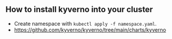 ## How to install kyverno into your cluster

- Create namespace with `kubectl apply -f namespace.yaml`.
- https://github.com/kyverno/kyverno/tree/main/charts/kyverno
